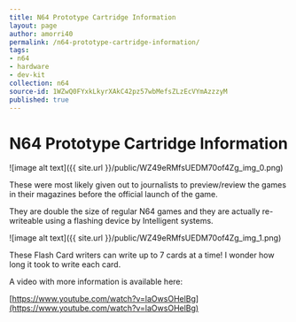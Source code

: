 ```yaml
---
title: N64 Prototype Cartridge Information
layout: page
author: amorri40
permalink: /n64-prototype-cartridge-information/
tags:
- n64
- hardware
- dev-kit
collection: n64
source-id: 1WZwQ0FYxkLkyrXAkC42pz57wbMefsZLzEcVYmAzzzyM
published: true
---
```

# N64 Prototype Cartridge Information

![image alt text]({{ site.url }}/public/WZ49eRMfsUEDM70of4Zg_img_0.png)

These were most likely given out to journalists to preview/review the games in their magazines before the official launch of the game.

They are double the size of regular N64 games and they are actually re-writeable using a flashing device by Intelligent systems.

![image alt text]({{ site.url }}/public/WZ49eRMfsUEDM70of4Zg_img_1.png)

These Flash Card writers can write up to 7 cards at a time! I wonder how long it took to write each card.

A video with more information is available here:

[https://www.youtube.com/watch?v=laOwsOHelBg](https://www.youtube.com/watch?v=laOwsOHelBg) 

